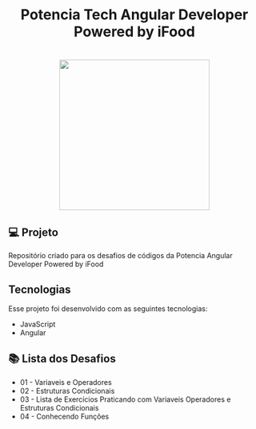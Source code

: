 <h1 align="center">Potencia Tech Angular Developer Powered by iFood<h1/>

<p align="center">
<img  width="300" src="https://user-images.githubusercontent.com/86318311/229201739-278fcc20-e112-4c1d-9e30-0d0cfe5790db.jpg"/>
<p/>
  
  
  ## 💻 Projeto
  Repositório criado para os desafios de códigos da Potencia Angular Developer Powered by iFood
    
 ## Tecnologias
  Esse projeto foi desenvolvido com as seguintes tecnologias:
  - JavaScript
  - Angular
  
  ## 📚 Lista dos Desafios
  - 01 - Variaveis e Operadores
  - 02 - Estruturas Condicionais
  - 03 - Lista de Exercícios Praticando com Variaveis Operadores e Estruturas Condicionais
  - 04 - Conhecendo Funções 
  
